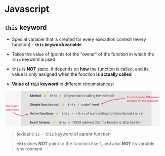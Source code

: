 # **Javascript**

## **`this` keyword**

* Special variable that is created for every execution context (every function) - **`this` keyword/variable**
* Takes the value of (points to) the "owner" of the function in which the `this` keyword is used
* `this` is **NOT** static. It depends on **how** the function is called, and its value is only assigned when the function **is actually called**

* **Value of `this` keyword** in different circumstances:

![this keyword details](../images/this-keyword.png)

> lexical `this` = `this` keyword of parent function

> **`this`** does **NOT** point to the function itself, and also **NOT** its variable environment